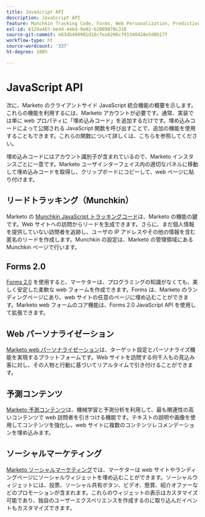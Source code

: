 ```yaml
---
title: JavaScript API
description: JavaScript API
feature: Munchkin Tracking Code, Forms, Web Personalization, Predictive Content, Social, Javascript
exl-id: 6129a467-be44-44bd-9e02-62009070c318
source-git-commit: e63db409981d10cfea6206cf91340428e5d0b17f
workflow-type: ht
source-wordcount: '337'
ht-degree: 100%

---
```


# JavaScript API

次に、Marketo のクライアントサイド JavaScript 統合機能の概要を示します。これらの機能を利用するには、Marketo アカウントが必要です。通常、実装では単に web プロパティに「埋め込みコード」を追加するだけです。埋め込みコードによって公開される JavaScript 関数を呼び出すことで、追加の機能を使用することもできます。これらの関数について詳しくは、こちらを参照してください。

埋め込みコードにはアカウント識別子が含まれているので、Marketo インスタンスごとに一意です。Marketo ユーザインターフェイス内の適切なパネルに移動して埋め込みコードを取得し、クリップボードにコピーして、web ページに貼り付けます。

## リードトラッキング（Munchkin）

Marketo の [Munchkin JavaScript トラッキングコード](lead-tracking.md)は、Marketo の機能の鍵です。Web サイトへの訪問からリードを生成できます。さらに、まだ個人情報を提供していない訪問者を追跡し、ユーザの IP アドレスやその他の情報を含む匿名のリードを作成します。Munchkin の設定は、Marketo の管理領域にある Munchkin ページで行います。

## Forms 2.0

[Forms 2.0](forms-api-reference.md) を使用すると、マーケターは、プログラミングの知識がなくても、美しく安定した柔軟な web フォームを作成できます。Forms は、Marketo のランディングページにあり、web サイトの任意のページに埋め込むことができます。Marketo web フォームのコア機能は、Forms 2.0 JavaScript API を使用して拡張できます。

## Web パーソナライゼーション

[Marketo web パーソナライゼーション](web-personalization.md)は、ターゲット設定とパーソナライズ機能を実現するプラットフォームです。Web サイトを訪問する何千人もの見込み客に対し、その人物と行動に基づいてリアルタイムで引き付けることができます。

## 予測コンテンツ

[Marketo 予測コンテンツ](predictive-content.md)は、機械学習と予測分析を利用して、最も関連性の高いコンテンツで web 訪問者を引きつける機能です。テキストの説明や画像を使用してコンテンツを強化し、web サイトに複数のコンテンツレコメンデーションを埋め込みます。

## ソーシャルマーケティング

[Marketo ソーシャルマーケティング](social.md)では、マーケターは web サイトやランディングページにソーシャルウィジェットを埋め込むことができます。ソーシャルウィジェットには、投票、ソーシャル共有ボタン、ビデオ、懸賞、紹介オファーなどのプロモーションが含まれます。これらのウィジェットの表示はカスタマイズ可能であり、独自のユーザーエクスペリエンスを作成するのに取り込んだイベントもカスタマイズできます。
